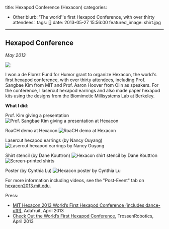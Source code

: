 title: Hexapod Conference (Hexacon)
categories:
  - Other
blurb: 'The world''s first Hexapod Conference, with over thirty attendees.'
tags: []
date: 2013-05-27 15:56:00
featured_image: shirt.jpg
---

## Hexapod Conference 

*May 2013*

![](../img/13/1302/1302.jpg)

I won a de Florez Fund for Humor grant to organize Hexacon, the world's first hexapod conference, with over thirty attendees, including Prof. Sangbae Kim from MIT and Prof. Aaron Hoover from Olin as speakers. For the conference, I lasercut hexapod earrings and also made paper hexapod kits using the designs from the Biomimetic Millisystems Lab at Berkeley.

**What I did**:

Prof. Kim giving a presentation
![Prof. Sangbae Kim giving a presentation at Hexacon](prof.jpg)

RoaCH demo at Hexacon
![RoaCH demo at Hexacon](RoaCH.jpg)

Lasercut hexapod earrings (by Nancy Ouyang)
![Lasercut hexapod earrings by Nancy Ouyang](earrings.jpg)

Shirt stencil (by Dane Kouttron) 
![Hexacon shirt stencil by Dane Kouttron](stencil.jpg)
![Screen-printed shirts](shirt.jpg)

Poster (by Cynthia Lu)
![Hexacon poster by Cynthia Lu](poster.jpg)

For more information including videos, see the "Post-Event" tab on [hexacon2013.mit.edu](http://hexacon2013.mit.edu).

Press:

* [MIT Hexacon 2013 World’s First Hexapod Conference (includes dance-off!)](http://www.adafruit.com/blog/2013/04/22/mit-hexacon-2013-worlds-first-hexapod-conference-includes-dance-off/), Adafruit, April 2013
* [Check Out the World’s First Hexapod Conference](http://blog.trossenrobotics.com/2013/04/18/check-out-the-worlds-first-hexapod-conference-includes-dance-off-now-open-to-proposals-and-registration/), TrossenRobotics, April 2013



